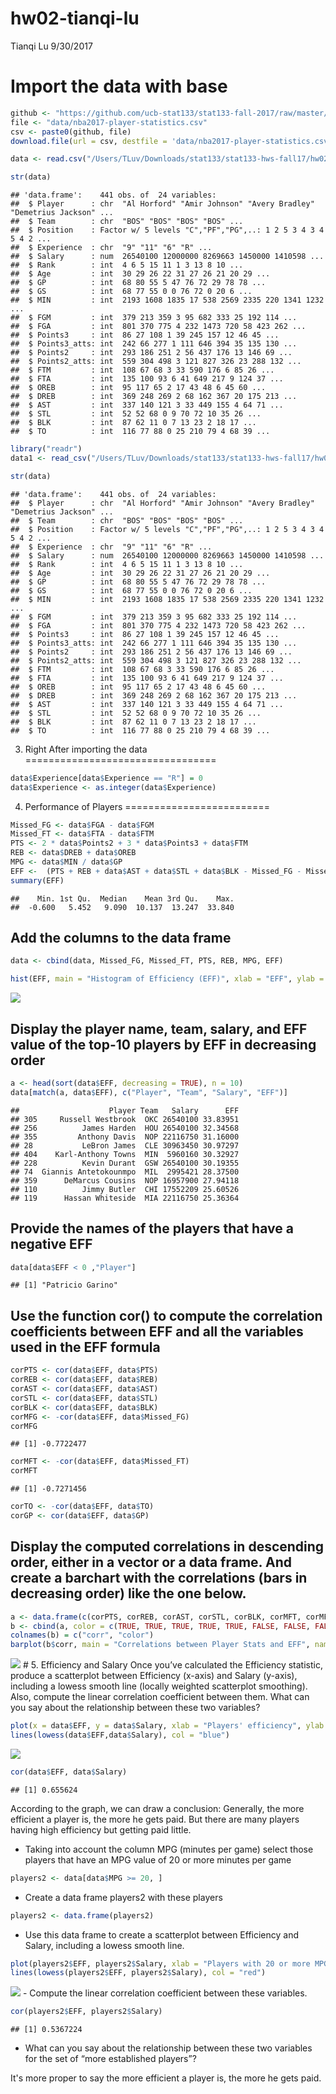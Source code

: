 hw02-tianqi-lu
================
Tianqi Lu
9/30/2017

Import the data with base
=========================

``` r
github <- "https://github.com/ucb-stat133/stat133-fall-2017/raw/master/"
file <- "data/nba2017-player-statistics.csv"
csv <- paste0(github, file)
download.file(url = csv, destfile = 'data/nba2017-player-statistics.csv')
```

``` r
data <- read.csv("/Users/TLuv/Downloads/stat133/stat133-hws-fall17/hw02/data/nba2017-player-statistics.csv", header = TRUE, colClasses = c("character", "character", "factor", "character", "double", "integer", "integer", "integer", "integer", "integer", "integer", "integer", "integer", "integer", "integer", "integer", "integer", "integer", "integer", "integer", "integer", "integer", "integer", "integer"))
```

``` r
str(data)
```

    ## 'data.frame':    441 obs. of  24 variables:
    ##  $ Player      : chr  "Al Horford" "Amir Johnson" "Avery Bradley" "Demetrius Jackson" ...
    ##  $ Team        : chr  "BOS" "BOS" "BOS" "BOS" ...
    ##  $ Position    : Factor w/ 5 levels "C","PF","PG",..: 1 2 5 3 4 3 4 5 4 2 ...
    ##  $ Experience  : chr  "9" "11" "6" "R" ...
    ##  $ Salary      : num  26540100 12000000 8269663 1450000 1410598 ...
    ##  $ Rank        : int  4 6 5 15 11 1 3 13 8 10 ...
    ##  $ Age         : int  30 29 26 22 31 27 26 21 20 29 ...
    ##  $ GP          : int  68 80 55 5 47 76 72 29 78 78 ...
    ##  $ GS          : int  68 77 55 0 0 76 72 0 20 6 ...
    ##  $ MIN         : int  2193 1608 1835 17 538 2569 2335 220 1341 1232 ...
    ##  $ FGM         : int  379 213 359 3 95 682 333 25 192 114 ...
    ##  $ FGA         : int  801 370 775 4 232 1473 720 58 423 262 ...
    ##  $ Points3     : int  86 27 108 1 39 245 157 12 46 45 ...
    ##  $ Points3_atts: int  242 66 277 1 111 646 394 35 135 130 ...
    ##  $ Points2     : int  293 186 251 2 56 437 176 13 146 69 ...
    ##  $ Points2_atts: int  559 304 498 3 121 827 326 23 288 132 ...
    ##  $ FTM         : int  108 67 68 3 33 590 176 6 85 26 ...
    ##  $ FTA         : int  135 100 93 6 41 649 217 9 124 37 ...
    ##  $ OREB        : int  95 117 65 2 17 43 48 6 45 60 ...
    ##  $ DREB        : int  369 248 269 2 68 162 367 20 175 213 ...
    ##  $ AST         : int  337 140 121 3 33 449 155 4 64 71 ...
    ##  $ STL         : int  52 52 68 0 9 70 72 10 35 26 ...
    ##  $ BLK         : int  87 62 11 0 7 13 23 2 18 17 ...
    ##  $ TO          : int  116 77 88 0 25 210 79 4 68 39 ...

``` r
library("readr")
data1 <- read_csv("/Users/TLuv/Downloads/stat133/stat133-hws-fall17/hw02/data/nba2017-player-statistics.csv", col_types = list(col_character(), col_character(), col_factor(NULL), col_character(), col_double(), col_integer(), col_integer(), col_integer(), col_integer(), col_integer(), col_integer(), col_integer(), col_integer(), col_integer(), col_integer(), col_integer(), col_integer(), col_integer(), col_integer(), col_integer(), col_integer(), col_integer(), col_integer(), col_integer()))
```

``` r
str(data)
```

    ## 'data.frame':    441 obs. of  24 variables:
    ##  $ Player      : chr  "Al Horford" "Amir Johnson" "Avery Bradley" "Demetrius Jackson" ...
    ##  $ Team        : chr  "BOS" "BOS" "BOS" "BOS" ...
    ##  $ Position    : Factor w/ 5 levels "C","PF","PG",..: 1 2 5 3 4 3 4 5 4 2 ...
    ##  $ Experience  : chr  "9" "11" "6" "R" ...
    ##  $ Salary      : num  26540100 12000000 8269663 1450000 1410598 ...
    ##  $ Rank        : int  4 6 5 15 11 1 3 13 8 10 ...
    ##  $ Age         : int  30 29 26 22 31 27 26 21 20 29 ...
    ##  $ GP          : int  68 80 55 5 47 76 72 29 78 78 ...
    ##  $ GS          : int  68 77 55 0 0 76 72 0 20 6 ...
    ##  $ MIN         : int  2193 1608 1835 17 538 2569 2335 220 1341 1232 ...
    ##  $ FGM         : int  379 213 359 3 95 682 333 25 192 114 ...
    ##  $ FGA         : int  801 370 775 4 232 1473 720 58 423 262 ...
    ##  $ Points3     : int  86 27 108 1 39 245 157 12 46 45 ...
    ##  $ Points3_atts: int  242 66 277 1 111 646 394 35 135 130 ...
    ##  $ Points2     : int  293 186 251 2 56 437 176 13 146 69 ...
    ##  $ Points2_atts: int  559 304 498 3 121 827 326 23 288 132 ...
    ##  $ FTM         : int  108 67 68 3 33 590 176 6 85 26 ...
    ##  $ FTA         : int  135 100 93 6 41 649 217 9 124 37 ...
    ##  $ OREB        : int  95 117 65 2 17 43 48 6 45 60 ...
    ##  $ DREB        : int  369 248 269 2 68 162 367 20 175 213 ...
    ##  $ AST         : int  337 140 121 3 33 449 155 4 64 71 ...
    ##  $ STL         : int  52 52 68 0 9 70 72 10 35 26 ...
    ##  $ BLK         : int  87 62 11 0 7 13 23 2 18 17 ...
    ##  $ TO          : int  116 77 88 0 25 210 79 4 68 39 ...

3. Right After importing the data
=================================

``` r
data$Experience[data$Experience == "R"] = 0
data$Experience <- as.integer(data$Experience)
```

4. Performance of Players
=========================

``` r
Missed_FG <- data$FGA - data$FGM
Missed_FT <- data$FTA - data$FTM
PTS <- 2 * data$Points2 + 3 * data$Points3 + data$FTM
REB <- data$DREB + data$OREB
MPG <- data$MIN / data$GP
EFF <-  (PTS + REB + data$AST + data$STL + data$BLK - Missed_FG - Missed_FT - data$TO) / data$GP
summary(EFF)
```

    ##    Min. 1st Qu.  Median    Mean 3rd Qu.    Max. 
    ##  -0.600   5.452   9.090  10.137  13.247  33.840

Add the columns to the data frame
---------------------------------

``` r
data <- cbind(data, Missed_FG, Missed_FT, PTS, REB, MPG, EFF)
```

``` r
hist(EFF, main = "Histogram of Efficiency (EFF)", xlab = "EFF", ylab = "Frequency", col = "grey")
```

![](hw02-tianqi-lu_files/figure-markdown_github-ascii_identifiers/unnamed-chunk-8-1.png)

Display the player name, team, salary, and EFF value of the top-10 players by EFF in decreasing order
-----------------------------------------------------------------------------------------------------

``` r
a <- head(sort(data$EFF, decreasing = TRUE), n = 10)
data[match(a, data$EFF), c("Player", "Team", "Salary", "EFF")]
```

    ##                    Player Team   Salary      EFF
    ## 305     Russell Westbrook  OKC 26540100 33.83951
    ## 256          James Harden  HOU 26540100 32.34568
    ## 355         Anthony Davis  NOP 22116750 31.16000
    ## 28           LeBron James  CLE 30963450 30.97297
    ## 404    Karl-Anthony Towns  MIN  5960160 30.32927
    ## 228          Kevin Durant  GSW 26540100 30.19355
    ## 74  Giannis Antetokounmpo  MIL  2995421 28.37500
    ## 359      DeMarcus Cousins  NOP 16957900 27.94118
    ## 110          Jimmy Butler  CHI 17552209 25.60526
    ## 119      Hassan Whiteside  MIA 22116750 25.36364

Provide the names of the players that have a negative EFF
---------------------------------------------------------

``` r
data[data$EFF < 0 ,"Player"]
```

    ## [1] "Patricio Garino"

Use the function cor() to compute the correlation coefficients between EFF and all the variables used in the EFF formula
------------------------------------------------------------------------------------------------------------------------

``` r
corPTS <- cor(data$EFF, data$PTS)
corREB <- cor(data$EFF, data$REB)
corAST <- cor(data$EFF, data$AST)
corSTL <- cor(data$EFF, data$STL)
corBLK <- cor(data$EFF, data$BLK)
corMFG <- -cor(data$EFF, data$Missed_FG)
corMFG
```

    ## [1] -0.7722477

``` r
corMFT <- -cor(data$EFF, data$Missed_FT)
corMFT
```

    ## [1] -0.7271456

``` r
corTO <- -cor(data$EFF, data$TO)
corGP <- cor(data$EFF, data$GP)
```

Display the computed correlations in descending order, either in a vector or a data frame. And create a barchart with the correlations (bars in decreasing order) like the one below.
-------------------------------------------------------------------------------------------------------------------------------------------------------------------------------------

``` r
a <- data.frame(c(corPTS, corREB, corAST, corSTL, corBLK, corMFT, corMFG, corTO))
b <- cbind(a, color = c(TRUE, TRUE, TRUE, TRUE, TRUE, FALSE, FALSE, FALSE))
colnames(b) = c("corr", "color")
barplot(b$corr, main = "Correlations between Player Stats and EFF", names.arg = c("PTS", "REB", "STL", "AST", "BLK", "Missed_FT", "Missed_FG", "TO"), cex.names = 0.5, col = c("red", "grey")[(b$color > 0) + 1])
```

![](hw02-tianqi-lu_files/figure-markdown_github-ascii_identifiers/unnamed-chunk-12-1.png) \# 5. Efficiency and Salary Once you’ve calculated the Efficiency statistic, produce a scatterplot between Efficiency (x-axis) and Salary (y-axis), including a lowess smooth line (locally weighted scatterplot smoothing). Also, compute the linear correlation coefficient between them. What can you say about the relationship between these two variables?

``` r
plot(x = data$EFF, y = data$Salary, xlab = "Players' efficiency", ylab = "Salary")
lines(lowess(data$EFF,data$Salary), col = "blue")
```

![](hw02-tianqi-lu_files/figure-markdown_github-ascii_identifiers/unnamed-chunk-13-1.png)

``` r
cor(data$EFF, data$Salary)
```

    ## [1] 0.655624

According to the graph, we can draw a conclusion: Generally, the more efficient a player is, the more he gets paid. But there are many players having high efficiency but getting paid little.

-   Taking into account the column MPG (minutes per game) select those players that have an MPG value of 20 or more minutes per game

``` r
players2 <- data[data$MPG >= 20, ]
```

-   Create a data frame players2 with these players

``` r
players2 <- data.frame(players2)
```

-   Use this data frame to create a scatterplot between Efficiency and Salary, including a lowess smooth line.

``` r
plot(players2$EFF, players2$Salary, xlab = "Players with 20 or more MPG efficiency", ylab = "Salary")
lines(lowess(players2$EFF, players2$Salary), col = "red")
```

![](hw02-tianqi-lu_files/figure-markdown_github-ascii_identifiers/unnamed-chunk-16-1.png) - Compute the linear correlation coefficient between these variables.

``` r
cor(players2$EFF, players2$Salary)
```

    ## [1] 0.5367224

-   What can you say about the relationship between these two variables for the set of “more established players”?

It's more proper to say the more efficient a player is, the more he gets paid.
